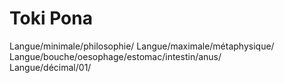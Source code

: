 # Toki Pona

Langue/minimale/philosophie/
Langue/maximale/métaphysique/
Langue/bouche/oesophage/estomac/intestin/anus/  
Langue/décimal/01/
